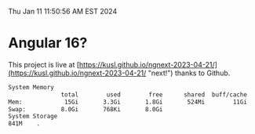 Thu Jan 11 11:50:56 AM EST 2024

# Angular 16?


This project is live at [https://kusl.github.io/ngnext-2023-04-21/](https://kusl.github.io/ngnext-2023-04-21/ "next!") thanks to Github.

```bash
System Memory
               total        used        free      shared  buff/cache   available
Mem:            15Gi       3.3Gi       1.8Gi       524Mi        11Gi        12Gi
Swap:          8.0Gi       768Ki       8.0Gi
System Storage
841M	.
```
